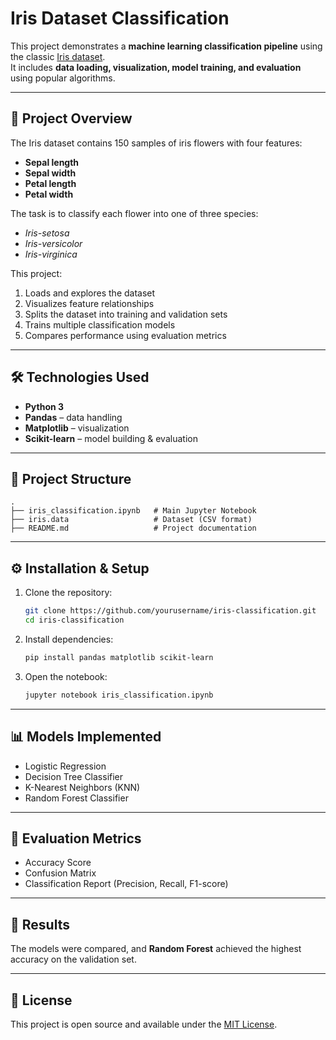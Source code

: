 # Iris Dataset Classification

This project demonstrates a **machine learning classification pipeline** using the classic [Iris dataset](https://archive.ics.uci.edu/ml/datasets/iris).  
It includes **data loading, visualization, model training, and evaluation** using popular algorithms.

---

## 📌 Project Overview
The Iris dataset contains 150 samples of iris flowers with four features:
- **Sepal length**
- **Sepal width**
- **Petal length**
- **Petal width**

The task is to classify each flower into one of three species:
- *Iris-setosa*
- *Iris-versicolor*
- *Iris-virginica*

This project:
1. Loads and explores the dataset
2. Visualizes feature relationships
3. Splits the dataset into training and validation sets
4. Trains multiple classification models
5. Compares performance using evaluation metrics

---

## 🛠 Technologies Used
- **Python 3**
- **Pandas** – data handling
- **Matplotlib** – visualization
- **Scikit-learn** – model building & evaluation

---

## 📂 Project Structure
```
.
├── iris_classification.ipynb   # Main Jupyter Notebook
├── iris.data                   # Dataset (CSV format)
├── README.md                   # Project documentation
```

---

## ⚙️ Installation & Setup
1. Clone the repository:
   ```bash
   git clone https://github.com/yourusername/iris-classification.git
   cd iris-classification
   ```
2. Install dependencies:
   ```bash
   pip install pandas matplotlib scikit-learn
   ```
3. Open the notebook:
   ```bash
   jupyter notebook iris_classification.ipynb
   ```

---

## 📊 Models Implemented
- Logistic Regression
- Decision Tree Classifier
- K-Nearest Neighbors (KNN)
- Random Forest Classifier

---

## 🧪 Evaluation Metrics
- Accuracy Score
- Confusion Matrix
- Classification Report (Precision, Recall, F1-score)

---

## 🔮 Results
The models were compared, and **Random Forest** achieved the highest accuracy on the validation set.

---

## 📜 License
This project is open source and available under the [MIT License](LICENSE).
